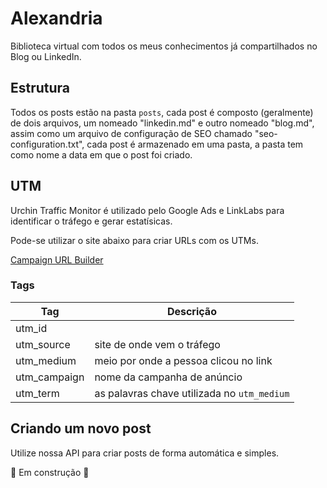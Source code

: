 # Alexandria
Biblioteca virtual com todos os meus conhecimentos já compartilhados no Blog ou LinkedIn.

## Estrutura
Todos os posts estão na pasta `posts`, cada post é composto (geralmente) de dois arquivos, um nomeado "linkedin.md" e outro nomeado "blog.md", assim como um arquivo de configuração de SEO chamado "seo-configuration.txt", cada post é armazenado em uma pasta, a pasta tem como nome a data em que o post foi criado.

## UTM
Urchin Traffic Monitor é utilizado pelo Google Ads e LinkLabs para identificar o tráfego e gerar estatísicas.

Pode-se utilizar o site abaixo para criar URLs com os UTMs. 

[Campaign URL Builder](https://ga-dev-tools.web.app/campaign-url-builder)

### Tags

| **Tag**      | **Descrição**                               |
|--------------|---------------------------------------------|
| utm_id       | <id da campanha>                            |
| utm_source   | site de onde vem o tráfego                  |
| utm_medium   | meio por onde a pessoa clicou no link       |
| utm_campaign | nome da campanha de anúncio                 |
| utm_term     | as palavras chave utilizada no `utm_medium` |

## Criando um novo post
Utilize nossa API para criar posts de forma automática e simples.

🚧 Em construção 🚧
